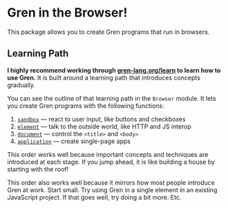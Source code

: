 # Gren in the Browser!

This package allows you to create Gren programs that run in browsers.

## Learning Path

**I highly recommend working through [gren-lang.org/learn][guide] to learn how to use Gren.** It is built around a learning path that introduces concepts gradually.

[guide]: https://gren-lang.org/learn

You can see the outline of that learning path in the `Browser` module. It lets you create Gren programs with the following functions:

1. [`sandbox`](https://package.elm-lang.org/packages/elm/browser/latest/Browser#sandbox) &mdash; react to user input, like buttons and checkboxes
2. [`element`](https://package.elm-lang.org/packages/elm/browser/latest/Browser#element) &mdash; talk to the outside world, like HTTP and JS interop
3. [`document`](https://package.elm-lang.org/packages/elm/browser/latest/Browser#document) &mdash; control the `<title>` and `<body>`
4. [`application`](https://package.elm-lang.org/packages/elm/browser/latest/Browser#application) &mdash; create single-page apps

This order works well because important concepts and techniques are introduced at each stage. If you jump ahead, it is like building a house by starting with the roof!

This order also works well because it mirrors how most people introduce Gren at work. Start small. Try using Gren in a single element in an existing JavaScript project. If that goes well, try doing a bit more. Etc.
